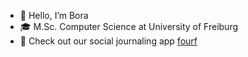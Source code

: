 - 👋 Hello, I’m Bora
- 🎓 M.Sc. Computer Science at University of Freiburg
- 📲 Check out our social journaling app [fourf](https://forfriendsfromfriends.com)


